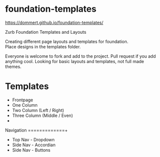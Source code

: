 foundation-templates
====================
https://dommert.github.io/foundation-templates/


Zurb Foundation Templates and Layouts

Creating different page layouts and templates for foundation.  
Place designs in the templates folder.

Everyone is welcome to fork and add to the project. Pull request if you add anything cool. Looking for basic layouts and templates, not full made themes.


Templates
==============
* Frontpage
* One Column
* Two Column (Left / Right)
* Three Column (Middle / Even)
* 

Navigation
=============+
* Top Nav - Dropdown
* Side Nav - Accordian
* Side Nav - Buttons

